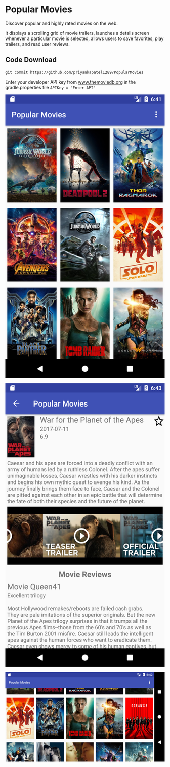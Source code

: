 # Popular Movies

Discover popular and highly rated movies on the web.

It displays a scrolling grid of movie trailers, launches a details screen whenever a particular movie is selected, allows users to save favorites, play trailers, and read user reviews.

## Code Download
`git commit https://github.com/priyankapatel1289/PopularMovies`

Enter your developer API key from www.themoviedb.org in the gradle.properties file
`APIKey = "Enter API"`


![Alt text](https://github.com/priyankapatel1289/PopularMovies/blob/master/app/src/main/res/drawable-v24/screenshot_popular.png?raw=true "Popular Movies") 

![Alt text](https://github.com/priyankapatel1289/PopularMovies/blob/master/app/src/main/res/drawable-v24/screenshot_details.png?raw=true "Movie Details") 

![Alt text](https://github.com/priyankapatel1289/PopularMovies/blob/master/app/src/main/res/drawable-v24/screenshot_landscape.png?raw=true "Screen orientation") 

